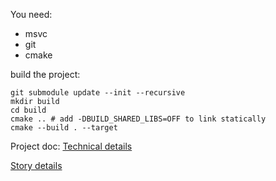 You need: 
* msvc
* git 
* cmake

build the project:
```
git submodule update --init --recursive
mkdir build
cd build
cmake .. # add -DBUILD_SHARED_LIBS=OFF to link statically
cmake --build . --target 
```

Project doc: 
[Technical details](docs/technical.md)

[Story details](docs/narrative.md)
